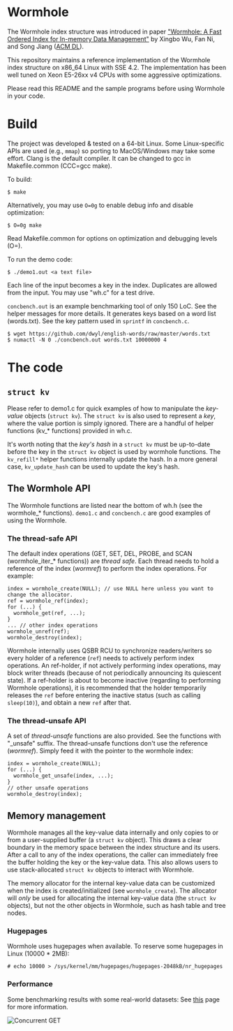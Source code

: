 # Wormhole

The Wormhole index structure was introduced in paper ["Wormhole: A Fast Ordered Index for In-memory Data Management"](https://www.cs.uic.edu/~wuxb/papers/wormhole.pdf) by Xingbo Wu, Fan Ni, and Song Jiang ([ACM DL](https://dl.acm.org/citation.cfm?id=3303955)).

This repository maintains a reference implementation of the Wormhole index structure on x86\_64 Linux with SSE 4.2.
The implementation has been well tuned on Xeon E5-26xx v4 CPUs with some aggressive optimizations.

Please read this README and the sample programs before using Wormhole in your code.

# Build

The project was developed & tested on a 64-bit Linux.
Some Linux-specific APIs are used (e.g., `mmap`) so porting to MacOS/Windows may take some effort.
Clang is the default compiler. It can be changed to gcc in Makefile.common (CCC=gcc make).

To build:

    $ make

Alternatively, you may use `O=0g` to enable debug info and disable optimization:

    $ O=0g make

Read Makefile.common for options on optimization and debugging levels (O=).

To run the demo code:

    $ ./demo1.out <a text file>

Each line of the input becomes a key in the index. Duplicates are allowed from the input. You may use "wh.c" for a test drive.

`concbench.out` is an example benchmarking tool of only 150 LoC. See the helper messages for more details.
It generates keys based on a word list (words.txt). See the key pattern used in `sprintf` in `concbench.c`.

    $ wget https://github.com/dwyl/english-words/raw/master/words.txt
    $ numactl -N 0 ./concbench.out words.txt 10000000 4

# The code

## `struct kv`

Please refer to demo1.c for quick examples of how to manipulate the *key-value* objects (`struct kv`).
The `struct kv` is also used to represent a *key*, where the value portion is simply ignored.
There are a handful of helper functions (kv\_\* functions) provided in wh.c.

It's worth noting that the *key's hash* in a `struct kv` must be up-to-date before the key in the
`struct kv` object is used by wormhole functions.
The `kv_refill*` helper functions internally update the hash.
In a more general case, `kv_update_hash` can be used to update the key's hash.

## The Wormhole API

The Wormhole functions are listed near the bottom of wh.h (see the wormhole\_\* functions).
`demo1.c` and `concbench.c` are good examples of using the Wormhole.

### The thread-safe API
The default index operations (GET, SET, DEL, PROBE, and SCAN (wormhole\_iter\_\* functions)) are *thread safe*.
Each thread needs to hold a reference of the index (_wormref_) to perform the index operations. For example:

    index = wormhole_create(NULL); // use NULL here unless you want to change the allocator.
    ref = wormhole_ref(index);
    for (...) {
      wormhole_get(ref, ...);
    }
    ... // other index operations
    wormhole_unref(ref);
    wormhole_destroy(index);

Wormhole internally uses QSBR RCU to synchronize readers/writers so every holder of a reference (`ref`)
needs to actively perform index operations.
An ref-holder, if not actively performing index operations, may block writer threads (because of not periodically announcing its quiescent state).
If a ref-holder is about to become inactive (regarding to performing Wormhole operations),
it is recommended that the holder temporarily releases the `ref` before entering the inactive status (such as calling `sleep(10)`), and obtain a new `ref` after that.

### The thread-unsafe API
A set of *thread-unsafe* functions are also provided. See the functions with "\_unsafe" suffix.
The thread-unsafe functions don't use the reference (_wormref_). Simply feed it with the pointer to the wormhole index:

    index = wormhole_create(NULL);
    for (...) {
      wormhole_get_unsafe(index, ...);
    }
    // other unsafe operations
    wormhole_destroy(index);

## Memory management

Wormhole manages all the key-value data internally and only copies to or from a user-supplied
buffer (a `struct kv` object).
This draws a clear boundary in the memory space between the index structure and its users.
After a call to any of the index operations, the caller can immediately free
the buffer holding the key or the key-value data.
This also allows users to use stack-allocated `struct kv` objects to interact with Wormhole.

The memory allocator for the internal key-value data can be customized when the index is created/initialized (see `wormhole_create`).
The allocator will _only_ be used for allocating the internal key-value data (the `struct kv` objects),
but not the other objects in Wormhole, such as hash table and tree nodes.

### Hugepages
Wormhole uses hugepages when available. To reserve some hugepages in Linux (10000 * 2MB):

    # echo 10000 > /sys/kernel/mm/hugepages/hugepages-2048kB/nr_hugepages

### Performance
Some benchmarking results with some real-world datasets: See [this](https://github.com/wuxb45/wormhole/issues/5) page for more information.

![Concurrent GET](https://user-images.githubusercontent.com/564235/65822621-123dc100-e20d-11e9-83d5-b423d0582b0c.png)
